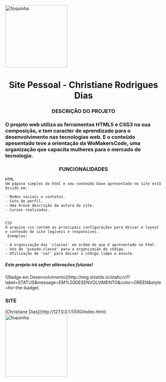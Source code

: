 <img src="capafoquinha.png" alt="foquinha" width="200"/>
<h1 align="center"> Site Pessoal - Christiane Rodrigues Dias </h1>

<h3 align="center">DESCRIÇÃO DO PROJETO</h3>

### O projeto web utiliza as ferramentas **HTML5** e **CSS3** na sua composição, e tem caracter de aprendizado para o desenvolvimento nas tecnologias web. E o conteúdo apesentado teve a orientação da **WoMakersCode**, uma organização que capacita mulheres para o mercado de tecnologia.

<h3 align="center">FUNCIONALIDADES</h3>

~~~
HTML
Um página simples de html e seu conteúdo base apresentado no site está divido em:

- Redes sociais e contatos.
- Foto de perfil.
- Uma breve descrição da autora do site.
- Cursos realizados.


CSS
O arquivo css contém as principais configurações para deixar o layout e conteúdo do site legíveis e responsivos.
 Exemplos:
 
- A organização das 'classes' em ordem do que é apresentado no html.
- Uso de 'pseudo-classe' para a organização do código.
- Utilização de 'var' para deixar o código limpo e enxuto.
~~~

<h5>Este projeto irá sofrer alterações futuras!</h5>
![Badge em Desenvolvimento](http://img.shields.io/static/v1?label=STATUS&message=EM%20DESENVOLVIMENTO&color=GREEN&style=for-the-badge)


<h3>SITE</h3>
[Christiane Dias](http://127.0.0.1:5500/index.html)

<img src="capafoquinha.png" alt="foquinha" width="200"/>
